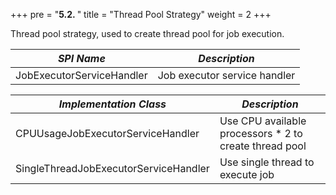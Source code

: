 +++
pre = "<b>5.2. </b>"
title = "Thread Pool Strategy"
weight = 2
+++

Thread pool strategy, used to create thread pool for job execution. 

| *SPI Name*                            | *Description*                                          |
| ------------------------------------- | ------------------------------------------------------ |
| JobExecutorServiceHandler             | Job executor service handler                           |

| *Implementation Class*                | *Description*                                          |
| ------------------------------------- | ------------------------------------------------------ |
| CPUUsageJobExecutorServiceHandler     | Use CPU available processors * 2 to create thread pool |
| SingleThreadJobExecutorServiceHandler | Use single thread to execute job                       |
